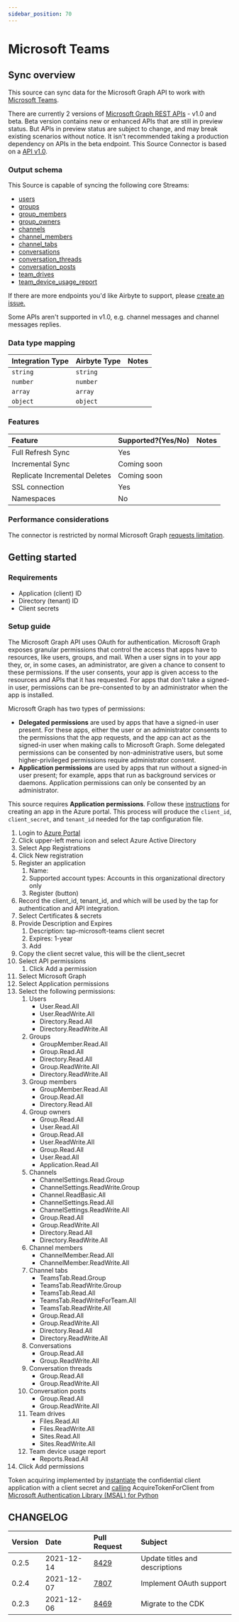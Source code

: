 ```yaml
---
sidebar_position: 70
---
```


# Microsoft Teams

## Sync overview

This source can sync data for the Microsoft Graph API to work with [Microsoft Teams](https://docs.microsoft.com/en-us/graph/teams-concept-overview).

There are currently 2 versions of [Microsoft Graph REST APIs](https://docs.microsoft.com/en-us/graph/versioning-and-support) - v1.0 and beta. Beta version contains new or enhanced APIs that are still in preview status. But APIs in preview status are subject to change, and may break existing scenarios without notice. It isn't recommended taking a production dependency on APIs in the beta endpoint. This Source Connector is based on a [API v1.0](https://docs.microsoft.com/en-us/graph/api/resources/teams-api-overview?view=graph-rest-1.0).

### Output schema

This Source is capable of syncing the following core Streams:

* [users](https://docs.microsoft.com/en-us/graph/api/user-list?view=graph-rest-beta&tabs=http)
* [groups](https://docs.microsoft.com/en-us/graph/teams-list-all-teams?context=graph%2Fapi%2F1.0&view=graph-rest-1.0)
* [group\_members](https://docs.microsoft.com/en-us/graph/api/group-list-members?view=graph-rest-1.0&tabs=http)
* [group\_owners](https://docs.microsoft.com/en-us/graph/api/group-list-owners?view=graph-rest-1.0&tabs=http)
* [channels](https://docs.microsoft.com/en-us/graph/api/channel-list?view=graph-rest-1.0&tabs=http)
* [channel\_members](https://docs.microsoft.com/en-us/graph/api/channel-list-members?view=graph-rest-1.0&tabs=http)
* [channel\_tabs](https://docs.microsoft.com/en-us/graph/api/channel-list-tabs?view=graph-rest-1.0&tabs=http)
* [conversations](https://docs.microsoft.com/en-us/graph/api/group-list-conversations?view=graph-rest-beta&tabs=http)
* [conversation\_threads](https://docs.microsoft.com/en-us/graph/api/conversation-list-threads?view=graph-rest-beta&tabs=http)
* [conversation\_posts](https://docs.microsoft.com/en-us/graph/api/conversationthread-list-posts?view=graph-rest-beta&tabs=http)
* [team\_drives](https://docs.microsoft.com/en-us/graph/api/drive-get?view=graph-rest-beta&tabs=http#get-the-document-library-associated-with-a-group)
* [team\_device\_usage\_report](https://docs.microsoft.com/en-us/graph/api/reportroot-getteamsdeviceusageuserdetail?view=graph-rest-1.0)

If there are more endpoints you'd like Airbyte to support, please [create an issue.](https://github.com/airbytehq/airbyte/issues/new/choose)

Some APIs aren't supported in v1.0, e.g. channel messages and channel messages replies.

### Data type mapping

| Integration Type | Airbyte Type | Notes |
| :--- | :--- | :--- |
| `string` | `string` |  |
| `number` | `number` |  |
| `array` | `array` |  |
| `object` | `object` |  |

### Features

| Feature | Supported?\(Yes/No\) | Notes |
| :--- | :--- | :--- |
| Full Refresh Sync | Yes |  |
| Incremental Sync | Coming soon |  |
| Replicate Incremental Deletes | Coming soon |  |
| SSL connection | Yes |  |
| Namespaces | No |  |

### Performance considerations

The connector is restricted by normal Microsoft Graph [requests limitation](https://docs.microsoft.com/en-us/graph/throttling).

## Getting started

### Requirements

* Application \(client\) ID 
* Directory \(tenant\) ID
* Client secrets 

### Setup guide

The Microsoft Graph API uses OAuth for authentication. Microsoft Graph exposes granular permissions that control the access that apps have to resources, like users, groups, and mail. When a user signs in to your app they, or, in some cases, an administrator, are given a chance to consent to these permissions. If the user consents, your app is given access to the resources and APIs that it has requested. For apps that don't take a signed-in user, permissions can be pre-consented to by an administrator when the app is installed.

Microsoft Graph has two types of permissions:

* **Delegated permissions** are used by apps that have a signed-in user present. For these apps, either the user or an administrator consents to the permissions that the app requests, and the app can act as the signed-in user when making calls to Microsoft Graph. Some delegated permissions can be consented by non-administrative users, but some higher-privileged permissions require administrator consent.
* **Application permissions** are used by apps that run without a signed-in user present; for example, apps that run as background services or daemons. Application permissions can only be consented by an administrator.

This source requires **Application permissions**. Follow these [instructions](https://docs.microsoft.com/en-us/graph/auth-v2-service?context=graph%2Fapi%2F1.0&view=graph-rest-1.0) for creating an app in the Azure portal. This process will produce the `client_id`, `client_secret`, and `tenant_id` needed for the tap configuration file.

1. Login to [Azure Portal](https://portal.azure.com/#home)
2. Click upper-left menu icon and select Azure Active Directory
3. Select App Registrations
4. Click New registration
5. Register an application
   1. Name: 
   2. Supported account types: Accounts in this organizational directory only
   3. Register \(button\)
6. Record the client\_id, tenant\_id, and which will be used by the tap for authentication and API integration.
7. Select Certificates & secrets
8. Provide Description and Expires
   1. Description: tap-microsoft-teams client secret
   2. Expires: 1-year
   3. Add
9. Copy the client secret value, this will be the client\_secret
10. Select API permissions
    1. Click Add a permission
11. Select Microsoft Graph
12. Select Application permissions
13. Select the following permissions:
    1. Users 
       * User.Read.All
       * User.ReadWrite.All 
       * Directory.Read.All
       * Directory.ReadWrite.All
    2. Groups
       * GroupMember.Read.All
       * Group.Read.All
       * Directory.Read.All
       * Group.ReadWrite.All 
       * Directory.ReadWrite.All
    3. Group members
       * GroupMember.Read.All
       * Group.Read.All
       * Directory.Read.All
    4. Group owners
       * Group.Read.All
       * User.Read.All
       * Group.Read.All
       * User.ReadWrite.All
       * Group.Read.All
       * User.Read.All
       * Application.Read.All
    5. Channels
       * ChannelSettings.Read.Group
       * ChannelSettings.ReadWrite.Group
       * Channel.ReadBasic.All
       * ChannelSettings.Read.All
       * ChannelSettings.ReadWrite.All
       * Group.Read.All 
       * Group.ReadWrite.All
       * Directory.Read.All
       * Directory.ReadWrite.All
    6. Channel members
       * ChannelMember.Read.All
       * ChannelMember.ReadWrite.All
    7. Channel tabs
       * TeamsTab.Read.Group
       * TeamsTab.ReadWrite.Group
       * TeamsTab.Read.All
       * TeamsTab.ReadWriteForTeam.All
       * TeamsTab.ReadWrite.All
       * Group.Read.All
       * Group.ReadWrite.All
       * Directory.Read.All
       * Directory.ReadWrite.All
    8. Conversations
       * Group.Read.All
       * Group.ReadWrite.All
    9. Conversation threads
       * Group.Read.All
       * Group.ReadWrite.All
    10. Conversation posts
        * Group.Read.All
        * Group.ReadWrite.All
    11. Team drives
        * Files.Read.All 
        * Files.ReadWrite.All
        * Sites.Read.All
        * Sites.ReadWrite.All
    12. Team device usage report
        * Reports.Read.All
14. Click Add permissions

Token acquiring implemented by [instantiate](https://docs.microsoft.com/en-us/azure/active-directory/develop/scenario-daemon-app-configuration?tabs=python#instantiate-the-msal-application) the confidential client application with a client secret and [calling](https://docs.microsoft.com/en-us/azure/active-directory/develop/scenario-daemon-acquire-token?tabs=python) AcquireTokenForClient from [Microsoft Authentication Library \(MSAL\) for Python](https://github.com/AzureAD/microsoft-authentication-library-for-python)

## CHANGELOG

| Version | Date       | Pull Request | Subject |
|:--------|:-----------| :--- | :--- |
| 0.2.5   | 2021-12-14 | [8429](https://github.com/airbytehq/airbyte/pull/8429) | Update titles and descriptions |
| 0.2.4   | 2021-12-07 | [7807](https://github.com/airbytehq/airbyte/pull/7807) | Implement OAuth support |
| 0.2.3   | 2021-12-06 | [8469](https://github.com/airbytehq/airbyte/pull/8469) | Migrate to the CDK |
